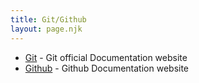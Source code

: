 ```yaml
---
title: Git/Github
layout: page.njk
---
```


- [Git](https://git-scm.com/doc) - Git official Documentation website
- [Github](https://docs.github.com/en) - Github Documentation website